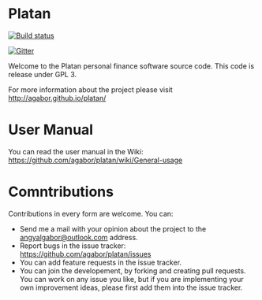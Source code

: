 Platan
======
[![Build status](https://ci.appveyor.com/api/projects/status/mwrd5jodt40291pe?svg=true)](https://ci.appveyor.com/project/agabor/platan)

[![Gitter](https://badges.gitter.im/Join%20Chat.svg)](https://gitter.im/agabor/platan?utm_source=badge&utm_medium=badge&utm_campaign=pr-badge&utm_content=badge)  

Welcome to the Platan personal finance software source code. This code is release under GPL 3.

For more information about the project please visit http://agabor.github.io/platan/

User Manual
===========
You can read the user manual in the Wiki:
https://github.com/agabor/platan/wiki/General-usage

Comntributions
==============
Contributions in every form are welcome. You can:
* Send me a mail with your opinion about the project to the angyalgabor@outlook.com address.
* Report bugs in the issue tracker: https://github.com/agabor/platan/issues
* You can add feature requests in the issue tracker.
* You can join the developement, by forking and creating pull requests. You can work on any issue you like, but if you are implementing your own improvement ideas, please first add them into the issue tracker.
